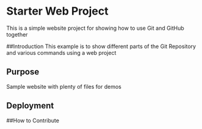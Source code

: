 # Starter Web Project

This is a simple website project for showing how to use Git and GitHub together

##Introduction
 This example is to show different parts of the Git Repository and various commands using a web project

## Purpose

Sample website with plenty of files for demos

## Deployment


##How to Contribute